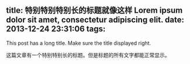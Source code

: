title: 特别特别特别长的标题就像这样 Lorem ipsum dolor sit amet, consectetur adipiscing elit.
date: 2013-12-24 23:31:06
tags:
---

This post has a long title. Make sure the title displayed right.

这篇文章有一个特别特别长的标题。但是标题的所有文字都能正常显示。